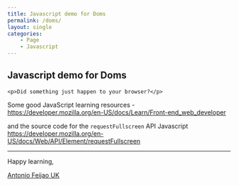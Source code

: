 ```yaml
---
title: Javascript demo for Doms
permalink: /doms/
layout: single
categories:
    - Page
    - Javascript
---
```


<div id="main_frame">
    <h2>Javascript demo for Doms</h2>


    <p>Did something just happen to your browser?</p>

<script src="/assets/js/demo-for-doms.js" defer>                 </script>

</div>

Some good JavaScript learning resources - <https://developer.mozilla.org/en-US/docs/Learn/Front-end_web_developer>

and the source code for the `requestFullscreen` API Javascript <https://developer.mozilla.org/en-US/docs/Web/API/Element/requestFullscreen>

---

Happy learning,

[Antonio Feijao UK](https://www.antoniofeijao.com/)

